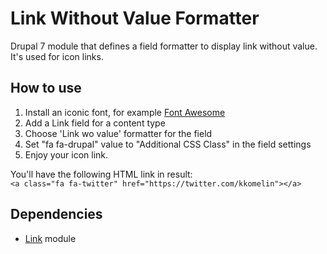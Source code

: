 Link Without Value Formatter
================

Drupal 7 module that defines a field formatter to display link without value. It's used for icon links.

## How to use

1.  Install an iconic font, for example [Font Awesome](http://fortawesome.github.io/Font-Awesome/)
2.  Add a Link field for a content type  
3.  Choose 'Link wo value' formatter for the field  
4.  Set "fa fa-drupal" value to "Additional CSS Class" in the field settings  
5.  Enjoy your icon link.  


You'll have the following HTML link in result:  
```<a class="fa fa-twitter" href="https://twitter.com/kkomelin"></a>```

## Dependencies

- [Link](https://www.drupal.org/project/link) module

